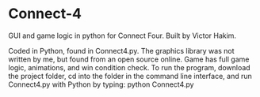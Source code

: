 # Connect-4
GUI and game logic in python for Connect Four. Built by Victor Hakim.

Coded in Python, found in Connect4.py. The graphics library was not written by me, but found from an open source online.
Game has full game logic, animations, and win condition check. To run the program, download the project folder, cd into the folder in the command line interface, and run Connect4.py with Python by typing: python Connect4.py
